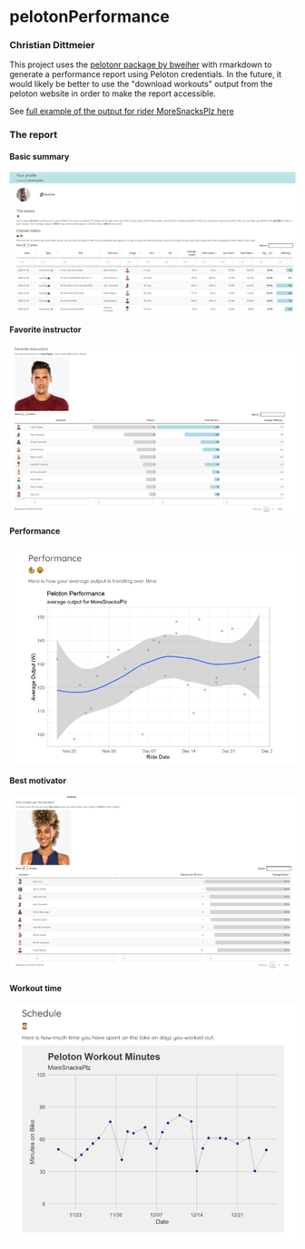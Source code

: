 # pelotonPerformance

### Christian Dittmeier

This project uses the [pelotonr package by bweiher](https://github.com/bweiher/pelotonR) with rmarkdown to generate a performance report using Peloton credentials. In the future, it would likely be better to use the "download workouts" output from the peloton website in order to make the report accessible. 

See [full example of the output for rider MoreSnacksPlz here](https://cdittmeier.github.io/pelotonPerformance/moresnacksplz)

### The report

#### Basic summary
![](reportExample.png)

#### Favorite instructor
![](favoriteInstructor.png)

#### Performance
![](performanceExample.png)

#### Best motivator
![](bestMotivator.png)

#### Workout time
![](workoutMinutes.png)
